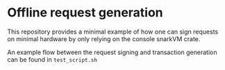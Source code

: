 # Offline request generation

This repository provides a minimal example of how one can sign requests on minimal hardware by only relying on the console snarkVM crate.

An example flow between the request signing and transaction generation can be found in `test_script.sh`
